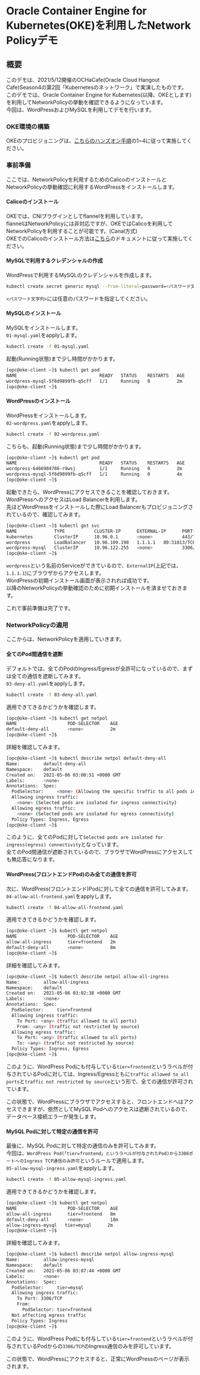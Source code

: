 # Oracle Container Engine for Kubernetes(OKE)を利用したNetwork Policyデモ

## 概要

このデモは、2021/5/12開催のOCHaCafe(Oracle Cloud Hangout Cafe)Season4の第2回「Kubernetesのネットワーク」で実演したものです。  
このデモでは、Oracle Container Engine for Kubernetes(以降、OKEとします)を利用してNetworkPolicyの挙動を確認できるようになっています。  
今回は、WordPressおよびMySQLを利用してデモを行います。

### OKE環境の構築

OKEのプロビジョニングは、[こちらのハンズオン手順](https://oracle-japan.github.io/paasdocs/documents/containers/common/)の1~4に従って実施してください。

### 事前準備

ここでは、NetworkPolicyを利用するためのCalicoのインストールとNetworkPolicyの挙動確認に利用するWordPressをインストールします。  

#### Calicoのインストール

OKEでは、CNIプラグインとしてflannelを利用しています。  
flannelはNetworkPolicyには非対応ですが、OKEではCalicoを利用してNetworkPolicyを利用することが可能です。(Canal方式)  
OKEでのCalicoのインストール方法は[こちら](https://docs.oracle.com/ja-jp/iaas/Content/ContEng/Tasks/contengsettingupcalico.htm)のドキュメントに従って実施してください。

#### MySQLで利用するクレデンシャルの作成

WordPressで利用するMySQLのクレデンシャルを作成します。

```sh
kubectl create secret generic mysql --from-literal=password=<パスワード文字列>
```

`<パスワード文字列>`には任意のパスワードを指定してください。

#### MySQLのインストール

MySQLをインストールします。  
`01-mysql.yaml`をapplyします。

```sh
kubectl create -f 01-mysql.yaml
```

起動(Running状態)まで少し時間がかかります。  

```sh
[opc@oke-client ~]$ kubectl get pod
NAME                               READY   STATUS    RESTARTS   AGE
wordpress-mysql-5f8d9899fb-q5cff   1/1     Running   0          2m
[opc@oke-client ~]$ 
```

#### WordPressのインストール

WordPressをインストールします。  
`02-wordpress.yaml`をapplyします。  

```sh
kubectl create -f 02-wordpress.yaml
```

こちらも、起動(Running状態)まで少し時間がかかります。  

```sh
[opc@oke-client ~]$ kubectl get pod
NAME                               READY   STATUS    RESTARTS   AGE
wordpress-6466984786-r9wsj         1/1     Running   0          2m
wordpress-mysql-5f8d9899fb-q5cff   1/1     Running   0          4m
[opc@oke-client ~]$ 
```

起動できたら、WordPressにアクセスできることを確認しておきます。  
WordPressへのアクセスはLoad Balancerを利用します。  
先ほどWordPressをインストールした際にLoad Balancerもプロビジョニングされているので、確認してみます。  

```sh
[opc@oke-client ~]$ kubectl get svc
NAME              TYPE           CLUSTER-IP      EXTERNAL-IP      PORT(S)        AGE
kubernetes        ClusterIP      10.96.0.1       <none>           443/TCP        20d
wordpress         LoadBalancer   10.96.109.198   1.1.1.1   80:31813/TCP   8m
wordpress-mysql   ClusterIP      10.96.122.255   <none>           3306/TCP       10m
[opc@oke-client ~]$
```

`wordpress`という名前のServiceができているので、`ExternalIP`(上記では、`1.1.1.1`)にブラウザからアクセスします。  
WordPressの初期インストール画面が表示されれば成功です。  
以降のNetworkPolicyの挙動確認のために初期インストールを済ませておきます。  

これで事前準備は完了です。  

### NetworkPolicyの適用

ここからは、NetworkPolicyを適用していきます。

#### 全てのPod間通信を遮断

デフォルトでは、全てのPodのIngress/Egressが全許可になっているので、まずは全ての通信を遮断してみます。  
`03-deny-all.yaml`をapplyします。  

```sh
kubectl create -f 03-deny-all.yaml
```

適用できてきるかどうかを確認します。  

```sh
[opc@oke-client ~]$ kubectl get netpol
NAME                   POD-SELECTOR    AGE
default-deny-all       <none>          2m
[opc@oke-client ~]$ 
```

詳細を確認してみます。  

```sh
[opc@oke-client ~]$ kubectl describe netpol default-deny-all
Name:         default-deny-all
Namespace:    default
Created on:   2021-05-06 03:00:51 +0000 GMT
Labels:       <none>
Annotations:  Spec:
  PodSelector:     <none> (Allowing the specific traffic to all pods in this namespace)
  Allowing ingress traffic:
    <none> (Selected pods are isolated for ingress connectivity)
  Allowing egress traffic:
    <none> (Selected pods are isolated for egress connectivity)
  Policy Types: Ingress, Egress
[opc@oke-client ~]$ 
```

このように、全てのPodに対して`Selected pods are isolated for ingress(egress) connectivity`となっています。  
全てのPod間通信が遮断されているので、ブラウザでWordPressにアクセスしても無応答になります。  

#### WordPress(フロントエンドPod)のみ全ての通信を許可

次に、WordPress(フロントエンド)Podに対して全ての通信を許可してみます。  
`04-allow-all-frontend.yaml`をapplyします。  

```sh
kubectl create -f 04-allow-all-frontend.yaml
```

適用できてきるかどうかを確認します。  

```sh
[opc@oke-client ~]$ kubectl get netpol
NAME                   POD-SELECTOR    AGE
allow-all-ingress      tier=frontend   2m
default-deny-all       <none>          8m
[opc@oke-client ~]$ 
```

詳細を確認してみます。  

```sh
[opc@oke-client ~]$ kubectl describe netpol allow-all-ingress
Name:         allow-all-ingress
Namespace:    default
Created on:   2021-05-06 03:02:38 +0000 GMT
Labels:       <none>
Annotations:  Spec:
  PodSelector:     tier=frontend
  Allowing ingress traffic:
    To Port: <any> (traffic allowed to all ports)
    From: <any> (traffic not restricted by source)
  Allowing egress traffic:
    To Port: <any> (traffic allowed to all ports)
    To: <any> (traffic not restricted by source)
  Policy Types: Ingress, Egress
[opc@oke-client ~]$ 
```

このように、WordPress Podにも付与している`tier=frontend`というラベルが付与されているPodに対しては、Ingress/Egressともに`traffic allowed to all ports`と`traffic not restricted by source`という形で、全ての通信が許可されています。  

この状態で、WordPressにブラウザでアクセスすると、フロントエンドへはアクセスできますが、依然としてMySQL Podへのアクセスは遮断されているので、データベース接続エラーが発生します。  

#### MySQL Podに対して特定の通信を許可

最後に、MySQL Podに対して特定の通信のみを許可してみます。  
今回は、`WordPress Pod(「tier=frontend」というラベルが付与されたPod)から3306ポートへのIngress TCP通信のみ許可`というルールで適用します。  
`05-allow-mysql-ingress.yaml`をapplyします。  

```sh
kubectl create -f 05-allow-mysql-ingress.yaml
```

適用できてきるかどうかを確認します。  

```sh
[opc@oke-client ~]$ kubectl get netpol
NAME                   POD-SELECTOR    AGE
allow-all-ingress      tier=frontend   8m
default-deny-all       <none>          18m
allow-ingress-mysql   tier=mysql      2m
[opc@oke-client ~]$ 
```

詳細を確認してみます。  

```sh
[opc@oke-client ~]$ kubectl describe netpol allow-ingress-mysql
Name:         allow-ingress-mysql
Namespace:    default
Created on:   2021-05-06 03:07:44 +0000 GMT
Labels:       <none>
Annotations:  Spec:
  PodSelector:     tier=mysql
  Allowing ingress traffic:
    To Port: 3306/TCP
    From:
      PodSelector: tier=frontend
  Not affecting egress traffic
  Policy Types: Ingress
[opc@oke-client ~]$ 
```

このように、WordPress Podにも付与している`tier=frontend`というラベルが付与されているPodからの`3306/TCP`のIngress通信のみを許可しています。  

この状態で、WordPressにアクセスすると、正常にWordPressのページが表示されます。  

